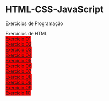 # HTML-CSS-JavaScript
 Exercicios de Programação

<head>
<style>
a {
    background-color:red;
}

</style>
</head>

Exercicios de HTML <br>
<a href="https://italogithube.github.io/HTML-CSS-JavaScript/HTML/ex01/index.html">Exercicio 01<a><br>
<a href="https://italogithube.github.io/HTML-CSS-JavaScript/HTML/ex01/index.html">Exercicio 02<a><br>
<a href="https://italogithube.github.io/HTML-CSS-JavaScript/HTML/ex01/index.html">Exercicio 03<a><br>
<a href="https://italogithube.github.io/HTML-CSS-JavaScript/HTML/ex01/index.html">Exercicio 04<a><br>
<a href="https://italogithube.github.io/HTML-CSS-JavaScript/HTML/ex01/index.html">Exercicio 05<a><br>
<a href="https://italogithube.github.io/HTML-CSS-JavaScript/HTML/ex01/index.html">Exercicio 06<a><br>
<a href="https://italogithube.github.io/HTML-CSS-JavaScript/HTML/ex01/index.html">Exercicio 07<a><br>
<a href="https://italogithube.github.io/HTML-CSS-JavaScript/HTML/ex01/index.html">Exercicio 08<a><br>
<a href="https://italogithube.github.io/HTML-CSS-JavaScript/HTML/ex01/index.html">Exercicio 09<a><br>
<a href="https://italogithube.github.io/HTML-CSS-JavaScript/HTML/ex01/index.html">Exercicio 09<a><br>
<a href="https://italogithube.github.io/HTML-CSS-JavaScript/HTML/ex01/index.html">Exercicio 10<a><br>

